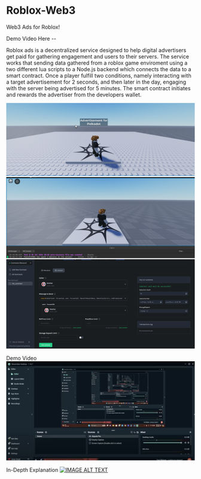 # Roblox-Web3
Web3 Ads for Roblox!

Demo Video Here -- 

Roblox ads is a decentralized service designed to help digital advertisers get paid for gathering engagement and users to their servers. 
The service works that sending data gathered from a roblox game enviroment using a two different lua scripts to a Node.js backend which connects the data to a smart contract.
Once a player fulfill two conditions, namely interacting with a target advertisement for 2 seconds, and then later in the day, engaging with the server being advertised for 5 minutes. The smart contract initiates and rewards the advertiser from the developers wallet. 

![alt text](https://github.com/MonkeyBebu911/Roblox-Web3/blob/main/images/image1.png)
![alt text](https://github.com/MonkeyBebu911/Roblox-Web3/blob/main/images/image2.png)
![alt text](https://github.com/MonkeyBebu911/Roblox-Web3/blob/main/images/image3.png)

Demo Video 
[![Video1](https://github.com/MonkeyBebu911/Roblox-Web3/blob/main/images/video1.png)](https://www.youtube.com/watch?v=lyFaAodygJ4)

In-Depth Explanation
[![IMAGE ALT TEXT](http://img.youtube.com/vi/YOUTUBE_VIDEO_ID_HERE/0.jpg)](http://www.youtube.com/watch?v=YOUTUBE_VIDEO_ID_HERE "Video Title")


